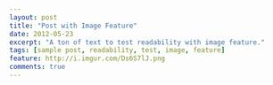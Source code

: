 ```yaml
---
layout: post
title: "Post with Image Feature"
date: 2012-05-23
excerpt: "A ton of text to test readability with image feature."
tags: [sample post, readability, test, image, feature]
feature: http://i.imgur.com/Ds6S7lJ.png
comments: true
---
```

